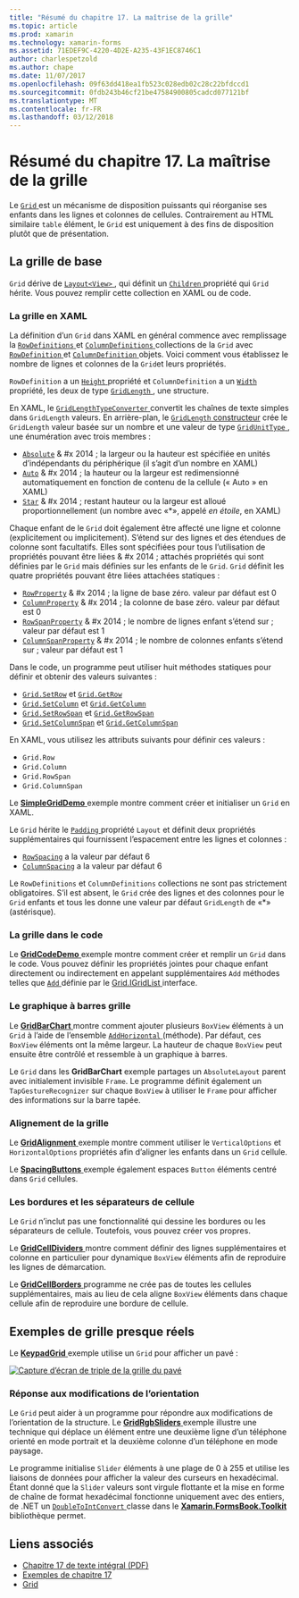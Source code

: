 ```yaml
---
title: "Résumé du chapitre 17. La maîtrise de la grille"
ms.topic: article
ms.prod: xamarin
ms.technology: xamarin-forms
ms.assetid: 71EDEF9C-4220-4D2E-A235-43F1EC8746C1
author: charlespetzold
ms.author: chape
ms.date: 11/07/2017
ms.openlocfilehash: 09f63dd418ea1fb523c028edb02c28c22bfdccd1
ms.sourcegitcommit: 0fdb243b46cf21be47584900805cadcd077121bf
ms.translationtype: MT
ms.contentlocale: fr-FR
ms.lasthandoff: 03/12/2018
---
```

# <a name="summary-of-chapter-17-mastering-the-grid"></a>Résumé du chapitre 17. La maîtrise de la grille

Le [ `Grid` ](https://developer.xamarin.com/api/type/Xamarin.Forms.Grid/) est un mécanisme de disposition puissants qui réorganise ses enfants dans les lignes et colonnes de cellules. Contrairement au HTML similaire `table` élément, le `Grid` est uniquement à des fins de disposition plutôt que de présentation.

## <a name="the-basic-grid"></a>La grille de base

`Grid` dérive de [ `Layout<View>` ](https://developer.xamarin.com/api/type/Xamarin.Forms.Layout%3CT%3E/), qui définit un [ `Children` ](https://developer.xamarin.com/api/property/Xamarin.Forms.Layout%3CT%3E.Children/) propriété qui `Grid` hérite. Vous pouvez remplir cette collection en XAML ou de code.

### <a name="the-grid-in-xaml"></a>La grille en XAML

La définition d’un `Grid` dans XAML en général commence avec remplissage la [ `RowDefinitions` ](https://developer.xamarin.com/api/property/Xamarin.Forms.Grid.RowDefinitions/) et [ `ColumnDefinitions` ](https://developer.xamarin.com/api/property/Xamarin.Forms.Grid.ColumnDefinitions/) collections de la `Grid` avec [ `RowDefinition` ](https://developer.xamarin.com/api/type/Xamarin.Forms.RowDefinition/) et [ `ColumnDefinition` ](https://developer.xamarin.com/api/type/Xamarin.Forms.ColumnDefinition/) objets. Voici comment vous établissez le nombre de lignes et colonnes de la `Grid`et leurs propriétés.

`RowDefinition` a un [ `Height` ](https://developer.xamarin.com/api/property/Xamarin.Forms.RowDefinition.Height/) propriété et `ColumnDefinition` a un [ `Width` ](https://developer.xamarin.com/api/property/Xamarin.Forms.ColumnDefinition.Width/) propriété, les deux de type [ `GridLength` ](https://developer.xamarin.com/api/type/Xamarin.Forms.GridLength/), une structure.

En XAML, le [ `GridLengthTypeConverter` ](https://developer.xamarin.com/api/type/Xamarin.Forms.GridLengthTypeConverter/) convertit les chaînes de texte simples dans `GridLength` valeurs. En arrière-plan, le [ `GridLength` constructeur](https://developer.xamarin.com/api/constructor/Xamarin.Forms.GridLength.GridLength/p/System.Double/Xamarin.Forms.GridUnitType/) crée le `GridLength` valeur basée sur un nombre et une valeur de type [ `GridUnitType` ](https://developer.xamarin.com/api/type/Xamarin.Forms.GridUnitType/), une énumération avec trois membres :

- [`Absolute`](https://developer.xamarin.com/api/field/Xamarin.Forms.GridUnitType.Absolute/) & #x 2014 ; la largeur ou la hauteur est spécifiée en unités d’indépendants du périphérique (il s’agit d’un nombre en XAML)
- [`Auto`](https://developer.xamarin.com/api/field/Xamarin.Forms.GridUnitType.Auto/) & #x 2014 ; la hauteur ou la largeur est redimensionné automatiquement en fonction de contenu de la cellule (« Auto » en XAML)
- [`Star`](https://developer.xamarin.com/api/field/Xamarin.Forms.GridUnitType.Star/) & #x 2014 ; restant hauteur ou la largeur est alloué proportionnellement (un nombre avec «\*», appelé *en étoile*, en XAML)

Chaque enfant de le `Grid` doit également être affecté une ligne et colonne (explicitement ou implicitement). S’étend sur des lignes et des étendues de colonne sont facultatifs. Elles sont spécifiées pour tous l’utilisation de propriétés pouvant être liées & #x 2014 ; attachés propriétés qui sont définies par le `Grid` mais définies sur les enfants de le `Grid`. `Grid` définit les quatre propriétés pouvant être liées attachées statiques :

- [`RowProperty`](https://developer.xamarin.com/api/field/Xamarin.Forms.Grid.RowProperty/) & #x 2014 ; la ligne de base zéro. valeur par défaut est 0
- [`ColumnProperty`](https://developer.xamarin.com/api/field/Xamarin.Forms.Grid.ColumnProperty/) & #x 2014 ; la colonne de base zéro. valeur par défaut est 0
- [`RowSpanProperty`](https://developer.xamarin.com/api/field/Xamarin.Forms.Grid.RowSpanProperty/) & #x 2014 ; le nombre de lignes enfant s’étend sur ; valeur par défaut est 1
- [`ColumnSpanProperty`](https://developer.xamarin.com/api/field/Xamarin.Forms.Grid.ColumnSpanProperty/) & #x 2014 ; le nombre de colonnes enfants s’étend sur ; valeur par défaut est 1

Dans le code, un programme peut utiliser huit méthodes statiques pour définir et obtenir des valeurs suivantes :

- [`Grid.SetRow`](https://developer.xamarin.com/api/member/Xamarin.Forms.Grid.SetRow/p/Xamarin.Forms.BindableObject/System.Int32/) et [`Grid.GetRow`](https://developer.xamarin.com/api/member/Xamarin.Forms.Grid.GetRow/p/Xamarin.Forms.BindableObject/)
- [`Grid.SetColumn`](https://developer.xamarin.com/api/member/Xamarin.Forms.Grid.SetColumn/p/Xamarin.Forms.BindableObject/System.Int32/) et [`Grid.GetColumn`](https://developer.xamarin.com/api/member/Xamarin.Forms.Grid.GetColumn/p/Xamarin.Forms.BindableObject/)
- [`Grid.SetRowSpan`](https://developer.xamarin.com/api/member/Xamarin.Forms.Grid.SetRowSpan/p/Xamarin.Forms.BindableObject/System.Int32/) et [`Grid.GetRowSpan`](https://developer.xamarin.com/api/member/Xamarin.Forms.Grid.GetRowSpan/p/Xamarin.Forms.BindableObject/)
- [`Grid.SetColumnSpan`](https://developer.xamarin.com/api/member/Xamarin.Forms.Grid.SetColumnSpan/p/Xamarin.Forms.BindableObject/System.Int32/) et [`Grid.GetColumnSpan`](https://developer.xamarin.com/api/member/Xamarin.Forms.Grid.GetColumnSpan/p/Xamarin.Forms.BindableObject/)

En XAML, vous utilisez les attributs suivants pour définir ces valeurs :

- `Grid.Row`
- `Grid.Column`
- `Grid.RowSpan`
- `Grid.ColumnSpan`

Le [ **SimpleGridDemo** ](https://github.com/xamarin/xamarin-forms-book-samples/tree/master/Chapter17/SimpleGridDemo) exemple montre comment créer et initialiser un `Grid` en XAML.

Le `Grid` hérite le [ `Padding` ](https://developer.xamarin.com/api/property/Xamarin.Forms.Layout.Padding/) propriété `Layout` et définit deux propriétés supplémentaires qui fournissent l’espacement entre les lignes et colonnes :

- [`RowSpacing`](https://developer.xamarin.com/api/property/Xamarin.Forms.Grid.RowSpacing/) a la valeur par défaut 6
- [`ColumnSpacing`](https://developer.xamarin.com/api/property/Xamarin.Forms.Grid.ColumnSpacing/) a la valeur par défaut 6

Le `RowDefinitions` et `ColumnDefinitions` collections ne sont pas strictement obligatoires. S’il est absent, le `Grid` crée des lignes et des colonnes pour le `Grid` enfants et tous les donne une valeur par défaut `GridLength` de «\*» (astérisque).

### <a name="the-grid-in-code"></a>La grille dans le code

Le [ **GridCodeDemo** ](https://github.com/xamarin/xamarin-forms-book-samples/tree/master/Chapter17/GridCodeDemo) exemple montre comment créer et remplir un `Grid` dans le code. Vous pouvez définir les propriétés jointes pour chaque enfant directement ou indirectement en appelant supplémentaires `Add` méthodes telles que [ `Add` ](https://developer.xamarin.com/api/member/Xamarin.Forms.Grid+IGridList%3CT%3E.Add/p/Xamarin.Forms.View/System.Int32/System.Int32/System.Int32/System.Int32/) définie par le [Grid.IGridList<T> ](https://developer.xamarin.com/api/type/Xamarin.Forms.Grid+IGridList%3CT%3E/) interface.

### <a name="the-grid-bar-chart"></a>Le graphique à barres grille

Le [ **GridBarChart** ](https://github.com/xamarin/xamarin-forms-book-samples/tree/master/Chapter17/GridBarChart) montre comment ajouter plusieurs `BoxView` éléments à un `Grid` à l’aide de l’ensemble [ `AddHorizontal` ](https://developer.xamarin.com/api/member/Xamarin.Forms.Grid+IGridList%3CT%3E.AddHorizontal/p/System.Collections.Generic.IEnumerable%7BXamarin.Forms.View%7D/) (méthode). Par défaut, ces `BoxView` éléments ont la même largeur. La hauteur de chaque `BoxView` peut ensuite être contrôlé et ressemble à un graphique à barres.

Le `Grid` dans les **GridBarChart** exemple partages un `AbsoluteLayout` parent avec initialement invisible `Frame`. Le programme définit également un `TapGestureRecognizer` sur chaque `BoxView` à utiliser le `Frame` pour afficher des informations sur la barre tapée.

### <a name="alignment-in-the-grid"></a>Alignement de la grille

Le [ **GridAlignment** ](https://github.com/xamarin/xamarin-forms-book-samples/tree/master/Chapter17/GridAlignment) exemple montre comment utiliser le `VerticalOptions` et `HorizontalOptions` propriétés afin d’aligner les enfants dans un `Grid` cellule.

Le [ **SpacingButtons** ](https://github.com/xamarin/xamarin-forms-book-samples/tree/master/Chapter17/SpacingButtons) exemple également espaces `Button` éléments centré dans `Grid` cellules.

### <a name="cell-dividers-and-borders"></a>Les bordures et les séparateurs de cellule

Le `Grid` n’inclut pas une fonctionnalité qui dessine les bordures ou les séparateurs de cellule. Toutefois, vous pouvez créer vos propres.

Le [ **GridCellDividers** ](https://github.com/xamarin/xamarin-forms-book-samples/tree/master/Chapter17/GridCellDividers) montre comment définir des lignes supplémentaires et colonne en particulier pour dynamique `BoxView` éléments afin de reproduire les lignes de démarcation.

Le [ **GridCellBorders** ](https://github.com/xamarin/xamarin-forms-book-samples/tree/master/Chapter17/GridCellBorders) programme ne crée pas de toutes les cellules supplémentaires, mais au lieu de cela aligne `BoxView` éléments dans chaque cellule afin de reproduire une bordure de cellule.

## <a name="almost-real-life-grid-examples"></a>Exemples de grille presque réels

Le [ **KeypadGrid** ](https://github.com/xamarin/xamarin-forms-book-samples/tree/master/Chapter17/KeypadGrid) exemple utilise un `Grid` pour afficher un pavé :

[![Capture d’écran de triple de la grille du pavé](images/ch17fg12-small.png "pavé grille")](images/ch17fg12-large.png#lightbox "pavé grille")

### <a name="responding-to-orientation-changes"></a>Réponse aux modifications de l’orientation

Le `Grid` peut aider à un programme pour répondre aux modifications de l’orientation de la structure. Le [ **GridRgbSliders** ](https://github.com/xamarin/xamarin-forms-book-samples/tree/master/Chapter17/GridRgbSliders) exemple illustre une technique qui déplace un élément entre une deuxième ligne d’un téléphone orienté en mode portrait et la deuxième colonne d’un téléphone en mode paysage.

Le programme initialise `Slider` éléments à une plage de 0 à 255 et utilise les liaisons de données pour afficher la valeur des curseurs en hexadécimal. Étant donné que la `Slider` valeurs sont virgule flottante et la mise en forme de chaîne de format hexadécimal fonctionne uniquement avec des entiers, de .NET un [ `DoubleToIntConvert` ](https://github.com/xamarin/xamarin-forms-book-samples/blob/master/Libraries/Xamarin.FormsBook.Toolkit/Xamarin.FormsBook.Toolkit/DoubleToIntConverter.cs) classe dans le [ **Xamarin.FormsBook.Toolkit** ](https://github.com/xamarin/xamarin-forms-book-samples/tree/master/Libraries/Xamarin.FormsBook.Toolkit) bibliothèque permet.



## <a name="related-links"></a>Liens associés

- [Chapitre 17 de texte intégral (PDF)](https://download.xamarin.com/developer/xamarin-forms-book/XamarinFormsBook-Ch17-Apr2016.pdf)
- [Exemples de chapitre 17](https://github.com/xamarin/xamarin-forms-book-samples/tree/master/Chapter17)
- [Grid](~/xamarin-forms/user-interface/layouts/grid.md)
